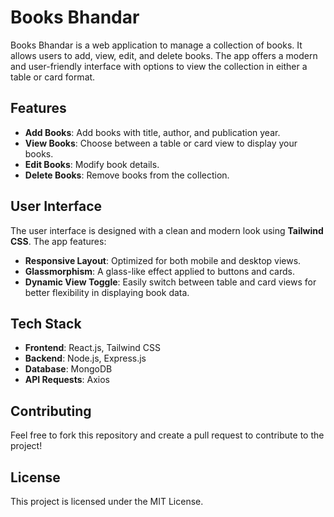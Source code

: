 # **Books Bhandar**

Books Bhandar is a web application to manage a collection of books. It allows users to add, view, edit, and delete books. The app offers a modern and user-friendly interface with options to view the collection in either a table or card format.

## **Features**

- **Add Books**: Add books with title, author, and publication year.
- **View Books**: Choose between a table or card view to display your books.
- **Edit Books**: Modify book details.
- **Delete Books**: Remove books from the collection.

## **User Interface**

The user interface is designed with a clean and modern look using **Tailwind CSS**. The app features:
- **Responsive Layout**: Optimized for both mobile and desktop views.
- **Glassmorphism**: A glass-like effect applied to buttons and cards.
- **Dynamic View Toggle**: Easily switch between table and card views for better flexibility in displaying book data.

## **Tech Stack**

- **Frontend**: React.js, Tailwind CSS
- **Backend**: Node.js, Express.js
- **Database**: MongoDB
- **API Requests**: Axios

## **Contributing**

Feel free to fork this repository and create a pull request to contribute to the project!

## **License**

This project is licensed under the MIT License.
